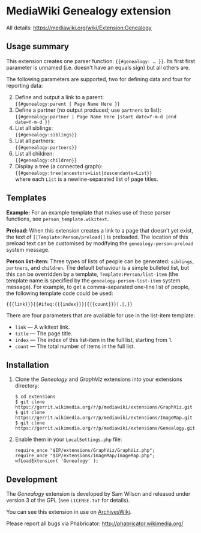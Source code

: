 MediaWiki Genealogy extension
=============================

All details: https://mediawiki.org/wiki/Extension:Genealogy


## Usage summary

This extension creates one parser function: `{{#genealogy: … }}`.
Its first first parameter is unnamed (i.e. doesn't have an equals sign) but all others are.

The following parameters are supported, two for defining data and four for reporting data:

2. Define and output a link to a parent:<br />
   `{{#genealogy:parent | Page Name Here }}`
3. Define a partner (no output produced; use `partners` to list):<br />
   `{{#genealogy:partner | Page Name Here |start date=Y-m-d |end date=Y-m-d }}`
4. List all siblings:<br />
   `{{#genealogy:siblings}}`
5. List all partners:<br />
   `{{#genealogy:partners}}`
6. List all children:<br />
   `{{#genealogy:children}}`
7. Display a tree (a connected graph):<br />
   `{{#genealogy:tree|ancestors=List|descendants=List}}`<br />
   where each `List` is a newline-separated list of page titles.


## Templates

**Example:**
For an example template that makes use of these parser functions, see `person_template.wikitext`.

**Preload:**
When this extension creates a link to a page that doesn't yet exist,
the text of `[[Template:Person/preload]]` is preloaded.
The location of this preload text can be customised
by modifying the `genealogy-person-preload` system message.

**Person list-item:**
Three types of lists of people can be generated: `siblings`, `partners`, and `children`.
The default behaviour is a simple bulleted list,
but this can be overridden by a template, `Template:Person/list-item`
(the template name is specified by the `genealogy-person-list-item` system message).
For example, to get a comma-separated one-line list of people, the following template code could be used:

```
{{{link}}}{{#ifeq:{{{index}}}|{{{count}}}|.|,}}
```

There are four parameters that are available for use in the list-item template:
* `link` — A wikitext link.
* `title` — The page title.
* `index` — The index of this list-item in the full list, starting from 1. 
* `count` — The total number of items in the full list.


## Installation

1. Clone the *Genealogy* and *GraphViz* extensions into your extensions directory:
   ```
   $ cd extensions
   $ git clone https://gerrit.wikimedia.org/r/p/mediawiki/extensions/GraphViz.git
   $ git clone https://gerrit.wikimedia.org/r/p/mediawiki/extensions/ImageMap.git
   $ git clone https://gerrit.wikimedia.org/r/p/mediawiki/extensions/Genealogy.git
   ```
2. Enable them in your `LocalSettings.php` file:
   ```
   require_once "$IP/extensions/GraphViz/GraphViz.php";
   require_once "$IP/extensions/ImageMap/ImageMap.php";
   wfLoadExtension( 'Genealogy' );
   ```


## Development

The *Genealogy* extension is developed by Sam Wilson and released under version
3 of the GPL (see `LICENSE.txt` for details).

You can see this extension in use on [ArchivesWiki](https://archives.org.au).

Please report all bugs via Phabricator: http://phabricator.wikimedia.org/
